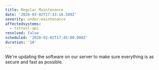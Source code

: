 ```yaml
---
title: Regular Maintenance
date: '2020-03-02T17:33:16.509Z'
severity: under-maintenance
affectedsystems:
  - txttosl-api
resolved: false
scheduled: '2020-03-02T17:45:00.000Z'
duration: '10'
---
```

We're updating the software on our server to make sure everything is as secure and fast as possible.

<!--- language code: en -->
